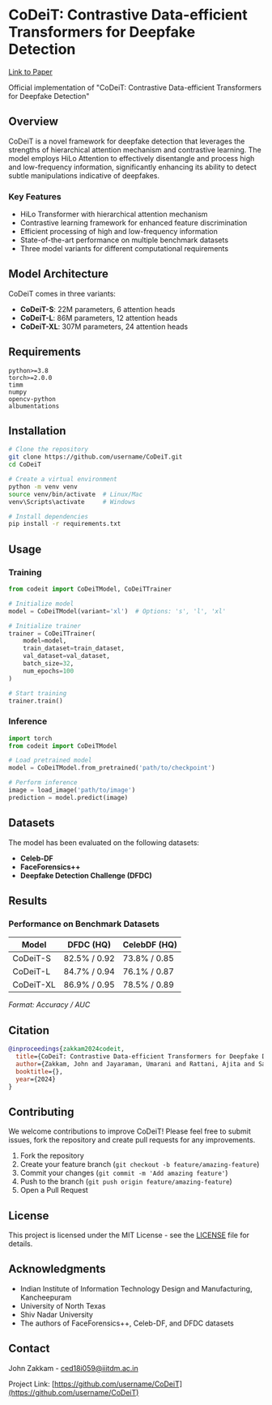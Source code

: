 # CoDeiT: Contrastive Data-efficient Transformers for Deepfake Detection

[Link to Paper](https://drive.google.com/file/d/1B8xb3C8t4y0FgPLDhflEPJqReOCwYFXb/view)

Official implementation of "CoDeiT: Contrastive Data-efficient Transformers for Deepfake Detection"

## Overview

CoDeiT is a novel framework for deepfake detection that leverages the strengths of hierarchical attention mechanism and contrastive learning. The model employs HiLo Attention to effectively disentangle and process high and low-frequency information, significantly enhancing its ability to detect subtle manipulations indicative of deepfakes.

### Key Features

- HiLo Transformer with hierarchical attention mechanism
- Contrastive learning framework for enhanced feature discrimination
- Efficient processing of high and low-frequency information
- State-of-the-art performance on multiple benchmark datasets
- Three model variants for different computational requirements

## Model Architecture

CoDeiT comes in three variants:

- **CoDeiT-S**: 22M parameters, 6 attention heads
- **CoDeiT-L**: 86M parameters, 12 attention heads
- **CoDeiT-XL**: 307M parameters, 24 attention heads

## Requirements

```
python>=3.8
torch>=2.0.0
timm
numpy
opencv-python
albumentations
```

## Installation

```bash
# Clone the repository
git clone https://github.com/username/CoDeiT.git
cd CoDeiT

# Create a virtual environment
python -m venv venv
source venv/bin/activate  # Linux/Mac
venv\Scripts\activate     # Windows

# Install dependencies
pip install -r requirements.txt
```

## Usage

### Training

```python
from codeit import CoDeiTModel, CoDeiTTrainer

# Initialize model
model = CoDeiTModel(variant='xl')  # Options: 's', 'l', 'xl'

# Initialize trainer
trainer = CoDeiTTrainer(
    model=model,
    train_dataset=train_dataset,
    val_dataset=val_dataset,
    batch_size=32,
    num_epochs=100
)

# Start training
trainer.train()
```

### Inference

```python
import torch
from codeit import CoDeiTModel

# Load pretrained model
model = CoDeiTModel.from_pretrained('path/to/checkpoint')

# Perform inference
image = load_image('path/to/image')
prediction = model.predict(image)
```

## Datasets

The model has been evaluated on the following datasets:

- **Celeb-DF**
- **FaceForensics++**
- **Deepfake Detection Challenge (DFDC)**

## Results

### Performance on Benchmark Datasets

| Model      | DFDC (HQ)      | CelebDF (HQ)   |
|------------|----------------|----------------|
| CoDeiT-S   | 82.5% / 0.92   | 73.8% / 0.85   |
| CoDeiT-L   | 84.7% / 0.94   | 76.1% / 0.87   |
| CoDeiT-XL  | 86.9% / 0.95   | 78.5% / 0.89   |

*Format: Accuracy / AUC*

## Citation

```bibtex
@inproceedings{zakkam2024codeit,
  title={CoDeiT: Contrastive Data-efficient Transformers for Deepfake Detection},
  author={Zakkam, John and Jayaraman, Umarani and Rattani, Ajita and Sahayam, Subin},
  booktitle={},
  year={2024}
}
```

## Contributing

We welcome contributions to improve CoDeiT! Please feel free to submit issues, fork the repository and create pull requests for any improvements.

1. Fork the repository
2. Create your feature branch (`git checkout -b feature/amazing-feature`)
3. Commit your changes (`git commit -m 'Add amazing feature'`)
4. Push to the branch (`git push origin feature/amazing-feature`)
5. Open a Pull Request

## License

This project is licensed under the MIT License - see the [LICENSE](LICENSE) file for details.

## Acknowledgments

- Indian Institute of Information Technology Design and Manufacturing, Kancheepuram
- University of North Texas
- Shiv Nadar University
- The authors of FaceForensics++, Celeb-DF, and DFDC datasets

## Contact

John Zakkam - ced18i059@iiitdm.ac.in

Project Link: [https://github.com/username/CoDeiT](https://github.com/username/CoDeiT)
